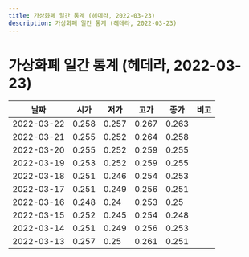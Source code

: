 ```yaml
---
title: 가상화폐 일간 통계 (헤데라, 2022-03-23)
description: 가상화폐 일간 통계 (헤데라, 2022-03-23)
---
```


가상화폐 일간 통계 (헤데라, 2022-03-23)
===

|날짜|시가|저가|고가|종가|비고|
|--|--|--|--|--|--|
|2022-03-22|0.258|0.257|0.267|0.263|    |
|2022-03-21|0.255|0.252|0.264|0.258|    |
|2022-03-20|0.255|0.252|0.259|0.255|    |
|2022-03-19|0.253|0.252|0.259|0.255|    |
|2022-03-18|0.251|0.246|0.254|0.253|    |
|2022-03-17|0.251|0.249|0.256|0.251|    |
|2022-03-16|0.248|0.24|0.253|0.25|    |
|2022-03-15|0.252|0.245|0.254|0.248|    |
|2022-03-14|0.251|0.249|0.256|0.253|    |
|2022-03-13|0.257|0.25|0.261|0.251|    |

